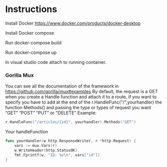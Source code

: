 # Instructions

Install Docker https://www.docker.com/products/docker-desktop

Install Docker compose

Run docker-compose build

Run docker-compose up

In visual studio code attach to running container.



### Gorilla Mux 
You can see all the documentation of the framework in https://github.com/gorilla/mux#examples 
By default, the request is a GET when you create a Handle function and attach it to a route, if you want to specify you have to add at the end of the r.HandleFunc("/",yourhandler) the function Methods() and passing the type or types of request you want “GET” “POST” “PUT” or "DELETE"
Example:
```go
r.HandleFunc("/articles/{id}", yourhandler).Methods("GET")
```
Your handleFunction
```go
func yourHandler(w http.ResponseWriter, r *http.Request) {
    vars := mux.Vars(r)
    w.WriteHeader(http.StatusOK)
    fmt.Fprintf(w, "ID: %v\n", vars["id"])
}
```


